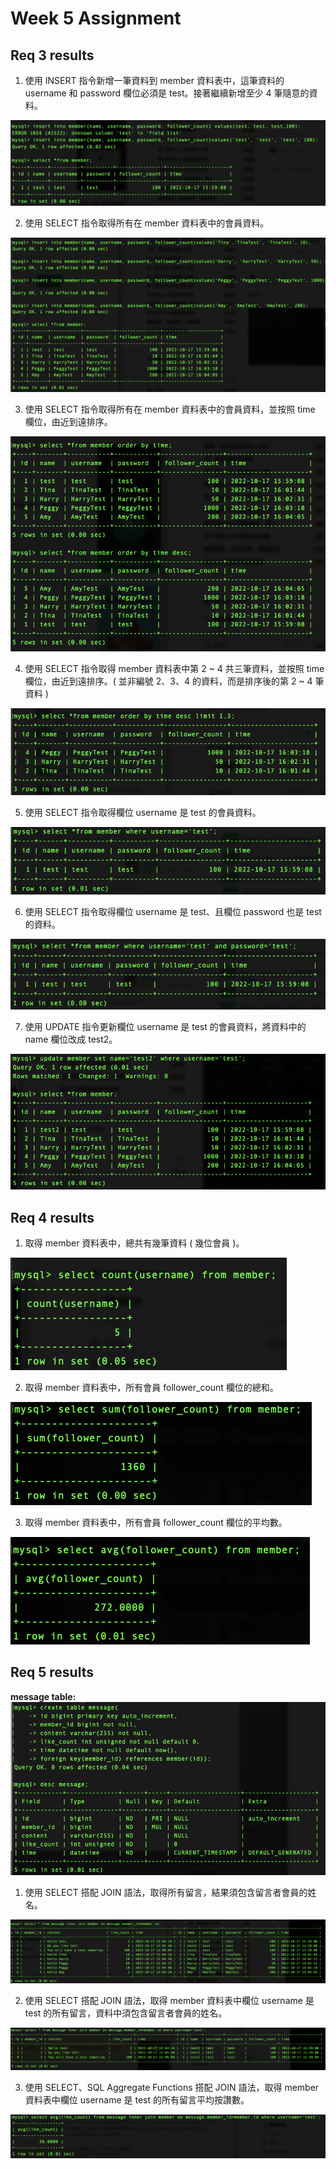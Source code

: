 # Week 5 Assignment
## Req 3 results
1. 使用 INSERT 指令新增一筆資料到 member 資料表中，這筆資料的 username 和 password 欄位必須是 test。接著繼續新增至少 4 筆隨意的資料。

![First data in member DB](/week-5/img/1.png)

2. 使用 SELECT 指令取得所有在 member 資料表中的會員資料。

![All data in memberDB](/week-5/img/2.png)

3. 使用 SELECT 指令取得所有在 member 資料表中的會員資料，並按照 time 欄位，由近到遠排序。

![Order by time](/week-5/img/3.png)

4. 使用 SELECT 指令取得 member 資料表中第 2 ~ 4 共三筆資料，並按照 time 欄位，由近到遠排序。( 並非編號 2、3、4 的資料，而是排序後的第 2 ~ 4 筆資料 )

![limit data](/week-5/img/4.png)

5. 使用 SELECT 指令取得欄位 username 是 test 的會員資料。

![username is test](/week-5/img/5.png)

6. 使用 SELECT 指令取得欄位 username 是 test、且欄位 password 也是 test 的資料。

![username is test and password is test](/week-5/img/6.png)

7. 使用 UPDATE 指令更新欄位 username 是 test 的會員資料，將資料中的 name 欄位改成 test2。

![use update command](/week-5/img/7.png)

## Req 4 results
1. 取得 member 資料表中，總共有幾筆資料 ( 幾位會員 )。

![Total member](/week-5/img/4-1.png)

2. 取得 member 資料表中，所有會員 follower_count 欄位的總和。

![Sum of follower_count](/week-5/img/4-2.png)

3. 取得 member 資料表中，所有會員 follower_count 欄位的平均數。

![Average of follower_count](/week-5/img/4-3.png)

## Req 5 results
**message table:**
![message table](/week-5/img/5-0.png)

1. 使用 SELECT 搭配 JOIN 語法，取得所有留言，結果須包含留言者會員的姓名。

![all message include member name](/week-5/img/5-1.png)

2. 使用 SELECT 搭配 JOIN 語法，取得 member 資料表中欄位 username 是 test 的所有留言，資料中須包含留言者會員的姓名。

![username is test with message and member name](/week-5/img/5-2.png)

3. 使用 SELECT、SQL Aggregate Functions 搭配 JOIN 語法，取得 member 資料表中欄位 username 是 test 的所有留言平均按讚數。

![aggregate function included](/week-5/img/5-3.png)
